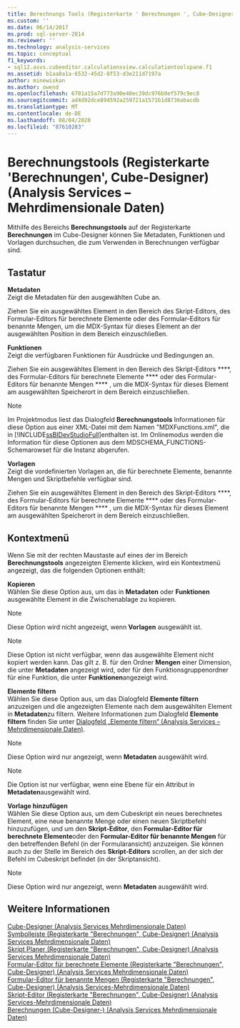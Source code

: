 ```yaml
---
title: Berechnungs Tools (Registerkarte ' Berechnungen ', Cube-Designer) (Analysis Services-Mehrdimensionale Daten) | Microsoft-Dokumentation
ms.custom: ''
ms.date: 06/14/2017
ms.prod: sql-server-2014
ms.reviewer: ''
ms.technology: analysis-services
ms.topic: conceptual
f1_keywords:
- sql12.asvs.cubeeditor.calculationsview.calculationtoolspane.f1
ms.assetid: b1aa8a1a-6532-45d2-8f53-d3e211d7197a
author: minewiskan
ms.author: owend
ms.openlocfilehash: 6701a15a7d773a90e48ec39dc976b9ef579c9ec8
ms.sourcegitcommit: ad4d92dce894592a259721a1571b1d8736abacdb
ms.translationtype: MT
ms.contentlocale: de-DE
ms.lasthandoff: 08/04/2020
ms.locfileid: "87610283"
---
```

# <a name="calculation-tools-calculations-tab-cube-designer-analysis-services---multidimensional-data"></a>Berechnungstools (Registerkarte 'Berechnungen', Cube-Designer) (Analysis Services – Mehrdimensionale Daten)
  Mithilfe des Bereichs **Berechnungstools** auf der Registerkarte **Berechnungen** im Cube-Designer können Sie Metadaten, Funktionen und Vorlagen durchsuchen, die zum Verwenden in Berechnungen verfügbar sind.  
  
## <a name="options"></a>Tastatur  
 **Metadaten**  
 Zeigt die Metadaten für den ausgewählten Cube an.  
  
 Ziehen Sie ein ausgewähltes Element in den Bereich des Skript-Editors, des Formular-Editors für berechnete Elemente oder des Formular-Editors für benannte Mengen, um die MDX-Syntax für dieses Element an der ausgewählten Position in dem Bereich einzuschließen.  
  
 **Funktionen**  
 Zeigt die verfügbaren Funktionen für Ausdrücke und Bedingungen an.  
  
 Ziehen Sie ein ausgewähltes Element in den Bereich des Skript-Editors ****, des Formular-Editors für berechnete Elemente **** oder des Formular-Editors für benannte Mengen **** , um die MDX-Syntax für dieses Element am ausgewählten Speicherort in dem Bereich einzuschließen.  
  
> [!NOTE]  
>  Im Projektmodus liest das Dialogfeld **Berechnungstools** Informationen für diese Option aus einer XML-Datei mit dem Namen "MDXFunctions.xml", die in [!INCLUDE[ssBIDevStudioFull](../includes/ssbidevstudiofull-md.md)]enthalten ist. Im Onlinemodus werden die Information für diese Optionen aus dem MDSCHEMA_FUNCTIONS-Schemarowset für die Instanz abgerufen.  
  
 **Vorlagen**  
 Zeigt die vordefinierten Vorlagen an, die für berechnete Elemente, benannte Mengen und Skriptbefehle verfügbar sind.  
  
 Ziehen Sie ein ausgewähltes Element in den Bereich des Skript-Editors ****, des Formular-Editors für berechnete Elemente **** oder des Formular-Editors für benannte Mengen **** , um die MDX-Syntax für dieses Element am ausgewählten Speicherort in dem Bereich einzuschließen.  
  
## <a name="context-menu"></a>Kontextmenü  
 Wenn Sie mit der rechten Maustaste auf eines der im Bereich **Berechnungstools** angezeigten Elemente klicken, wird ein Kontextmenü angezeigt, das die folgenden Optionen enthält:  
  
 **Kopieren**  
 Wählen Sie diese Option aus, um das in **Metadaten** oder **Funktionen** ausgewählte Element in die Zwischenablage zu kopieren.  
  
> [!NOTE]  
>   Diese Option wird nicht angezeigt, wenn **Vorlagen** ausgewählt ist.  
  
> [!NOTE]  
>   Diese Option ist nicht verfügbar, wenn das ausgewählte Element nicht kopiert werden kann. Das gilt z. B. für den Ordner **Mengen** einer Dimension, die unter **Metadaten** angezeigt wird, oder für den Funktionsgruppenordner für eine Funktion, die unter **Funktionen**angezeigt wird.  
  
 **Elemente filtern**  
 Wählen Sie diese Option aus, um das Dialogfeld **Elemente filtern** anzuzeigen und die angezeigten Elemente nach dem ausgewählten Element in **Metadaten**zu filtern. Weitere Informationen zum Dialogfeld **Elemente filtern** finden Sie unter [Dialogfeld „Elemente filtern“ &#40;Analysis Services – Mehrdimensionale Daten&#41;](filter-members-dialog-box-analysis-services-multidimensional-data.md).  
  
> [!NOTE]  
>   Diese Option wird nur angezeigt, wenn **Metadaten** ausgewählt wird.  
  
> [!NOTE]  
>   Die Option ist nur verfügbar, wenn eine Ebene für ein Attribut in **Metadaten**ausgewählt wird.  
  
 **Vorlage hinzufügen**  
 Wählen Sie diese Option aus, um dem Cubeskript ein neues berechnetes Element, eine neue benannte Menge oder einen neuen Skriptbefehl hinzuzufügen, und um den **Skript-Editor**, den **Formular-Editor für berechnete Elemente**oder den **Formular-Editor für benannte Mengen** für den betreffenden Befehl (in der Formularansicht) anzuzeigen. Sie können auch zu der Stelle im Bereich des **Skript-Editors** scrollen, an der sich der Befehl im Cubeskript befindet (in der Skriptansicht).  
  
> [!NOTE]  
>   Diese Option wird nur angezeigt, wenn **Metadaten** ausgewählt wird.  
  
## <a name="see-also"></a>Weitere Informationen  
 [Cube-Designer &#40;Analysis Services Mehrdimensionale Daten&#41;](cube-designer-analysis-services-multidimensional-data.md)   
 [Symbolleiste &#40;Registerkarte "Berechnungen", Cube-Designer&#41; &#40;Analysis Services Mehrdimensionale Daten&#41;](toolbar-calculations-tab-cube-designer-analysis-services-multidimensional-data.md)   
 [Skript Planer &#40;Registerkarte "Berechnungen", Cube-Designer&#41; &#40;Analysis Services Mehrdimensionale Daten&#41;](script-organizer-cube-designer-analysis-services-multidimensional-data.md)   
 [Formular-Editor für berechnete Elemente &#40;Registerkarte "Berechnungen", Cube-Designer&#41; &#40;Analysis Services Mehrdimensionale Daten&#41;](calculated-member-form-editor-cube-designer-analysis-services-multidimensional-data.md)   
 [Formular-Editor für benannte Mengen &#40;Registerkarte "Berechnungen", Cube-Designer&#41; &#40;Analysis Services-Mehrdimensionale Daten&#41;](named-set-form-editor-cube-designer-analysis-services-multidimensional-data.md)   
 [Skript-Editor &#40;Registerkarte "Berechnungen", Cube-Designer&#41; &#40;Analysis Services-Mehrdimensionale Daten&#41;](script-editor-calculations-cube-designer-analysis-services-multidimensional-data.md)   
 [Berechnungen &#40;Cube-Designer-&#41; &#40;Analysis Services Mehrdimensionale Daten&#41;](calculations-cube-designer-analysis-services-multidimensional-data.md)  
  
  
